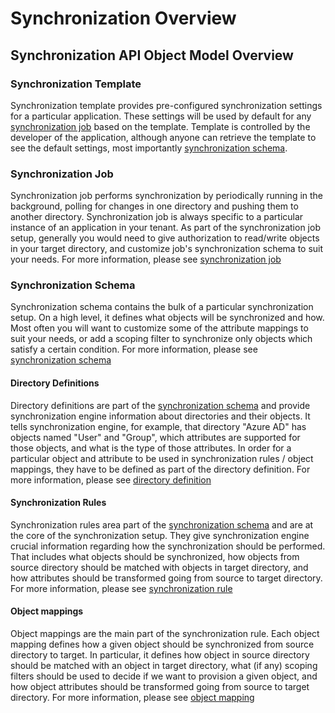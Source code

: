 # Synchronization Overview

## Synchronization API Object Model Overview

### Synchronization Template

Synchronization template provides pre-configured synchronization settings for a particular application. These settings will be used by default for any [synchronization job](synchronization-job.md) based on the template.  Template is controlled by the developer of the application, although anyone can retrieve the template to see the default settings, most importantly [synchronization schema](synchronization-schema.md).

### Synchronization Job

Synchronization job performs synchronization by periodically running in the background, polling for changes in one directory and pushing them to another directory. Synchronization job is always specific to a particular instance of an application in your tenant. As part of the synchronization job setup, generally you would need to give authorization to read/write objects in your target directory, and customize job's synchronization schema to suit your needs. For more information, please see [synchronization job](synchronization-job.md)

### Synchronization Schema

Synchronization schema contains the bulk of a particular synchronization setup. On a high level, it defines what objects will be synchronized and how. Most often you will want to customize some of the attribute mappings to suit your needs, or add a scoping filter to synchronize only objects which satisfy a certain condition. For more information, please see [synchronization schema](synchronization-schema-overview.md)

#### Directory Definitions

Directory definitions are part of the [synchronization schema](synchronization-schema-overview.md) and provide synchronization engine information about directories and their objects. It tells synchronization engine, for example, that directory "Azure AD" has objects named "User" and "Group", which attributes are supported for those objects, and what is the type of those attributes. In order for a particular object and attribute to be used in synchronization rules / object mappings, they have to be defined as part of the directory definition. For more information, please see [directory definition](synchronization-directoryDefinition.md)

#### Synchronization Rules

Synchronization rules area part of the [synchronization schema](synchronization-schema-overview.md) and are at the core of the synchronization setup. They give synchronization engine crucial information regarding how the synchronization should be performed. That includes what objects should be synchronized, how objects from source directory should be matched with objects in target directory, and how attributes should be transformed going from source to target directory. For more information, please see [synchronization rule](synchronization-rule.md)

#### Object mappings

Object mappings are the main part of the synchronization rule. Each object mapping defines how a given object should be synchronized from source directory to target. In particular, it defines how object in source directory should be matched with an object in target directory, what (if any) scoping filters should be used to decide if we want to provision a given object, and how object attributes should be transformed going from source to target directory. For more information, please see [object mapping](synchronization-objectMapping.md)